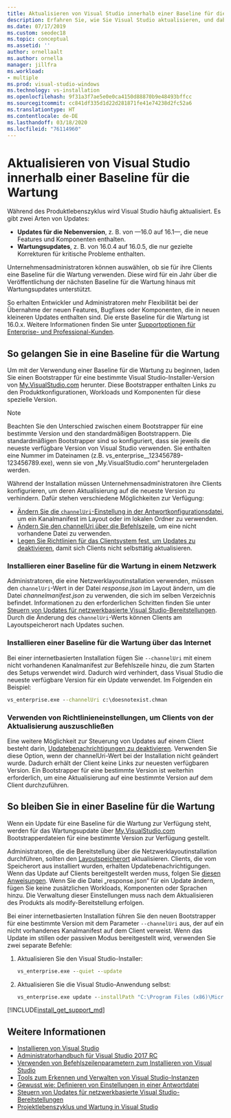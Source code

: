 ```yaml
---
title: Aktualisieren von Visual Studio innerhalb einer Baseline für die Wartung
description: Erfahren Sie, wie Sie Visual Studio aktualisieren, und dabei innerhalb einer Baseline für die Wartung bleiben.
ms.date: 07/17/2019
ms.custom: seodec18
ms.topic: conceptual
ms.assetid: ''
author: ornellaalt
ms.author: ornella
manager: jillfra
ms.workload:
- multiple
ms.prod: visual-studio-windows
ms.technology: vs-installation
ms.openlocfilehash: 9f31a3f7ae5e0e0ca4150d88870b9e48493bffcc
ms.sourcegitcommit: cc841df335d1d22d281871fe41e74238d2fc52a6
ms.translationtype: HT
ms.contentlocale: de-DE
ms.lasthandoff: 03/18/2020
ms.locfileid: "76114960"
---
```

# <a name="update-visual-studio-while-on-a-servicing-baseline"></a>Aktualisieren von Visual Studio innerhalb einer Baseline für die Wartung

Während des Produktlebenszyklus wird Visual Studio häufig aktualisiert. Es gibt zwei Arten von Updates: 

* **Updates für die Nebenversion**, z. B. von &mdash;16.0 auf 16.1&mdash;, die neue Features und Komponenten enthalten.  
* **Wartungsupdates**, z. B. von 16.0.4 auf 16.0.5, die nur gezielte Korrekturen für kritische Probleme enthalten.

Unternehmensadministratoren können auswählen, ob sie für ihre Clients eine Baseline für die Wartung verwenden. Diese wird für ein Jahr über die Veröffentlichung der nächsten Baseline für die Wartung hinaus mit Wartungsupdates unterstützt.

So erhalten Entwickler und Administratoren mehr Flexibilität bei der Übernahme der neuen Features, Bugfixes oder Komponenten, die in neuen kleineren Updates enthalten sind. Die erste Baseline für die Wartung ist 16.0.x. Weitere Informationen finden Sie unter [Supportoptionen für Enterprise- und Professional-Kunden](/visualstudio/releases/2019/servicing#support-options-for-enterprise-and-professional-customers).

## <a name="how-to-get-onto-a-servicing-baseline"></a>So gelangen Sie in eine Baseline für die Wartung

Um mit der Verwendung einer Baseline für die Wartung zu beginnen, laden Sie einen Bootstrapper für eine bestimmte Visual Studio-Installer-Version von [My.VisualStudio.com](https://my.visualstudio.com/Downloads?q=visual%20studio%202019%20version%2016.0) herunter. Diese Bootstrapper enthalten Links zu den Produktkonfigurationen, Workloads und Komponenten für diese spezielle Version.

> [!NOTE]
> Beachten Sie den Unterschied zwischen einem Bootstrapper für eine bestimmte Version und den standardmäßigen Bootstrappern. Die standardmäßigen Bootstrapper sind so konfiguriert, dass sie jeweils die neueste verfügbare Version von Visual Studio verwenden. Sie enthalten eine Nummer im Dateinamen (z.B. vs_enterprise__123456789-123456789.exe), wenn sie von „My.VisualStudio.com“ heruntergeladen werden.

Während der Installation müssen Unternehmensadministratoren ihre Clients konfigurieren, um deren Aktualisierung auf die neueste Version zu verhindern. Dafür stehen verschiedene Möglichkeiten zur Verfügung:
- [Ändern Sie die `channelUri`-Einstellung in der Antwortkonfigurationsdatei](update-servicing-baseline.md#install-a-servicing-baseline-on-a-network), um ein Kanalmanifest im Layout oder im lokalen Ordner zu verwenden.
- [Ändern Sie den channelUri über die Befehlszeile](update-servicing-baseline.md#install-a-servicing-baseline-via-the-internet), um eine nicht vorhandene Datei zu verwenden.
- [Legen Sie Richtlinien für das Clientsystem fest, um Updates zu deaktivieren](update-servicing-baseline.md#use-policy-settings-to-disable-clients-from-updating), damit sich Clients nicht selbsttätig aktualisieren.

### <a name="install-a-servicing-baseline-on-a-network"></a>Installieren einer Baseline für die Wartung in einem Netzwerk

Administratoren, die eine Netzwerklayoutinstallation verwenden, müssen den `channelUri`-Wert in der Datei *response.json* im Layout ändern, um die Datei *channelmanifest.json* zu verwenden, die sich im selben Verzeichnis befindet. Informationen zu den erforderlichen Schritten finden Sie unter [Steuern von Updates für netzwerkbasierte Visual Studio-Bereitstellungen](controlling-updates-to-visual-studio-deployments.md). Durch die Änderung des `channelUri`-Werts können Clients am Layoutspeicherort nach Updates suchen.

### <a name="install-a-servicing-baseline-via-the-internet"></a>Installieren einer Baseline für die Wartung über das Internet

Bei einer internetbasierten Installation fügen Sie `--channelUri` mit einem nicht vorhandenen Kanalmanifest zur Befehlszeile hinzu, die zum Starten des Setups verwendet wird. Dadurch wird verhindert, dass Visual Studio die neueste verfügbare Version für ein Update verwendet. Im Folgenden ein Beispiel:

```cmd
vs_enterprise.exe --channelUri c:\doesnotexist.chman
```

### <a name="use-policy-settings-to-disable-clients-from-updating"></a>Verwenden von Richtlinieneinstellungen, um Clients von der Aktualisierung auszuschließen

Eine weitere Möglichkeit zur Steuerung von Updates auf einem Client besteht darin, [Updatebenachrichtigungen zu deaktivieren](controlling-updates-to-visual-studio-deployments.md). Verwenden Sie diese Option, wenn der channelUri-Wert bei der Installation nicht geändert wurde. Dadurch erhält der Client keine Links zur neuesten verfügbaren Version. Ein Bootstrapper für eine bestimmte Version ist weiterhin erforderlich, um eine Aktualisierung auf eine bestimmte Version auf dem Client durchzuführen.

## <a name="how-to-stay-on-a-servicing-baseline"></a>So bleiben Sie in einer Baseline für die Wartung

Wenn ein Update für eine Baseline für die Wartung zur Verfügung steht, werden für das Wartungsupdate über [My.VisualStudio.com](https://my.visualstudio.com/Downloads?q=visual%20studio%202019%20version%2016.0) Bootstrapperdateien für eine bestimmte Version zur Verfügung gestellt.

Administratoren, die die Bereitstellung über die Netzwerklayoutinstallation durchführen, sollten den [Layoutspeicherort](update-a-network-installation-of-visual-studio.md) aktualisieren. Clients, die vom Speicherort aus installiert wurden, erhalten Updatebenachrichtigungen. Wenn das Update auf Clients bereitgestellt werden muss, folgen Sie [diesen Anweisungen](update-a-network-installation-of-visual-studio.md#deploy-an-update-to-client-machines). Wenn Sie die Datei „response.json“ für ein Update ändern, fügen Sie keine zusätzlichen Workloads, Komponenten oder Sprachen hinzu. Die Verwaltung dieser Einstellungen muss nach dem Aktualisieren des Produkts als modify-Bereitstellung erfolgen.

Bei einer internetbasierten Installation führen Sie den neuen Bootstrapper für eine bestimmte Version mit dem Parameter `--channelUri` aus, der auf ein nicht vorhandenes Kanalmanifest auf dem Client verweist. Wenn das Update im stillen oder passiven Modus bereitgestellt wird, verwenden Sie zwei separate Befehle:

1. Aktualisieren Sie den Visual Studio-Installer:

    ```cmd
    vs_enterprise.exe --quiet --update
    ```

2. Aktualisieren Sie die Visual Studio-Anwendung selbst:

    ```cmd
    vs_enterprise.exe update --installPath "C:\Program Files (x86)\Microsoft Visual Studio\2019\Enterprise" --quiet --wait --norestart --channelUri c:\doesnotexist.chman
    ```

[!INCLUDE[install_get_support_md](includes/install_get_support_md.md)]

## <a name="see-also"></a>Weitere Informationen

* [Installieren von Visual Studio](install-visual-studio.md)
* [Administratorhandbuch für Visual Studio 2017 RC](visual-studio-administrator-guide.md)
* [Verwenden von Befehlszeilenparametern zum Installieren von Visual Studio](use-command-line-parameters-to-install-visual-studio.md)
* [Tools zum Erkennen und Verwalten von Visual Studio-Instanzen](tools-for-managing-visual-studio-instances.md)
* [Gewusst wie: Definieren von Einstellungen in einer Antwortdatei](automated-installation-with-response-file.md)
* [Steuern von Updates für netzwerkbasierte Visual Studio-Bereitstellungen](controlling-updates-to-visual-studio-deployments.md)
* [Projektlebenszyklus und Wartung in Visual Studio](/visualstudio/releases/2019/servicing/)

